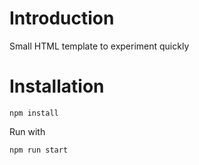 # Introduction
Small HTML template to experiment quickly

# Installation
``` 
npm install
```
Run with
```
npm run start
```
